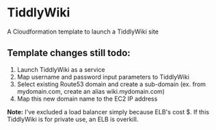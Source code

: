 # TiddlyWiki
A Cloudformation template to launch a TiddlyWiki site

## Template changes still todo:
1. Launch TiddlyWiki as a service
2. Map username and password input parameters to TiddlyWiki
3. Select existing Route53 domain and create a sub-domain (ex. from mydomain.com, create an alias wiki.mydomain.com)
4. Map this new domain name to the EC2 IP address

**Note:** I've excluded a load balancer simply because ELB's cost $. If this TiddlyWiki is for private use, an ELB is overkill.
